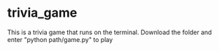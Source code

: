 # trivia_game
This is a trivia game that runs on the terminal. Download the folder and enter "python path/game.py" to play
